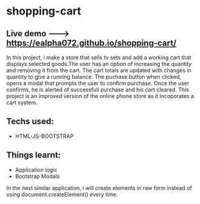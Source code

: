 # shopping-cart
## Live demo --->  https://ealpha072.github.io/shopping-cart/

In this project, i make a store that sells tv sets and add a working cart that displays selected goods.The user has an option of increasing the quantity and removing it from the cart. The cart totals are updated with changes in quantity to give a running balance. The puchase button when clicked, opens a modal that prompts the user to confirm purchase. Once the user confirms, he is alerted of successfull purchase and his cart cleared. This project is an improved version of the online phone store as it incoporates a cart system.

## Techs used:
  * HTML-JS-BOOTSTRAP
  
## Things learnt:
  * Application logic
  * Bootstrap Modals
  
In the next similar application, i will create elements in raw form instead of using document.createElement() every time.
